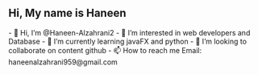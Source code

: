 <h2>Hi, My name is Haneen </h2>
- 👋 Hi, I’m @Haneen-Alzahrani2
- 👀 I’m interested in web developers and Database
- 🌱 I’m currently learning javaFX and python
- 💞️ I’m looking to collaborate on  content github
- 📫 How to reach me Email: haneenalzahrani959@gmail.com

<!---
Haneen-Alzahrani2/Haneen-Alzahrani2 is a ✨ special ✨ repository because its `README.md` (this file) appears on your GitHub profile.
You can click the Preview link to take a look at your changes.
--->
